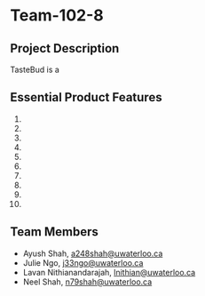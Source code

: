# Team-102-8



## Project Description
TasteBud is a 

## Essential Product Features
1. 
2. 
3. 
4. 
5. 
6. 
7. 
8. 
9. 
10. 

## Team Members
- Ayush Shah, a248shah@uwaterloo.ca
- Julie Ngo, j33ngo@uwaterloo.ca
- Lavan Nithianandarajah, lnithian@uwaterloo.ca
- Neel Shah, n79shah@uwaterloo.ca
